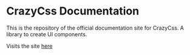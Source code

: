 # CrazyCss Documentation

This is the repository of the official documentation site for CrazyCss. A library to create UI components.

Visits the site [here](https://crazycss.vercel.app)
